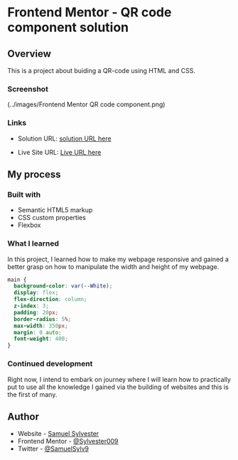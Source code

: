 # Frontend Mentor - QR code component solution

## Overview

This is a project about buiding a QR-code using HTML and CSS.

### Screenshot

(../images/Frontend Mentor QR code component.png)

### Links

- Solution URL: [solution URL here](https://www.frontendmentor.io/solutions/responsive-webpage-using-css-flexbox-ML_d7iOVfx)
  
- Live Site URL: [Live URL here](https://qr-code-ochre-two.vercel.app/)

## My process

### Built with

- Semantic HTML5 markup
- CSS custom properties
- Flexbox

### What I learned

In this project, I learned how to make my webpage responsive and gained a better grasp on how to manipulate the width and height of my webpage.

```css
main {
  background-color: var(--White);
  display: flex;
  flex-direction: column;
  z-index: 3;
  padding: 20px;
  border-radius: 5%;
  max-width: 350px;
  margin: 0 auto;
  font-weight: 400;
}
```

### Continued development

Right now, I intend to embark on journey where I will learn how to practically put to use all the knowledge I gained via the building of websites and this is the first of many.

## Author

- Website - [Samuel Sylvester](https://ninestarsrealm.netlify.app/)
- Frontend Mentor - [@Sylvester009](https://www.frontendmentor.io/profile/Sylvester009)
- Twitter - [@SamuelSylv9](https://twitter.com/SamuelSylv9)